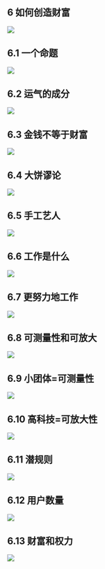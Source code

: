 ## 6 如何创造财富
![](封面.jpg)
## 6.1  一个命题
![](6.1一个命题.png)
## 6.2  运气的成分
![](6.2运气的成分.png)
## 6.3  金钱不等于财富
![](6.3金钱不等于财富.png)
## 6.4  大饼谬论
![](6.4大饼谬论.png)
## 6.5  手工艺人
![](6.5手工艺人.png)
## 6.6  工作是什么
![](6.6工作是什么.png)
## 6.7  更努力地工作
![](6.7更努力地工作.png)
## 6.8  可测量性和可放大 
![](6.8可测量性和可放大性.png)
## 6.9  小团体=可测量性
![](6.9小团体=可测量性.png)
## 6.10 高科技=可放大性
![](6.10高科技=可放大性.png)
## 6.11 潜规则
![](6.11潜规则.png)
## 6.12 用户数量
![](6.12用户数量.png)
## 6.13 财富和权力
![](6.13财富和权力.png)
